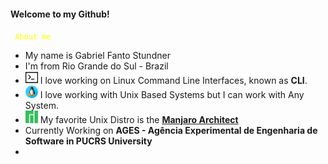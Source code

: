 #### Welcome to my Github!

<code style="color: yellow"> About me </code>

* My name is Gabriel Fanto Stundner
* I'm from Rio Grande do Sul - Brazil
* <img src="https://github.com/F4NT0/F4NT0/blob/master/images/icons/terminal.png" width="20"> I love working on Linux Command Line Interfaces, known as **CLI**.
* <img src="https://github.com/F4NT0/F4NT0/blob/master/images/icons/linux.png" width="20"> I love working with Unix Based Systems but I can work with Any System.
* <img src="https://github.com/F4NT0/F4NT0/blob/master/images/icons/manjaro.png" width="20"> My favorite Unix Distro is the [**Manjaro Architect**](https://manjaro.org/)
* Currently Working on **AGES - Agência Experimental de Engenharia de Software in PUCRS University**
* 
